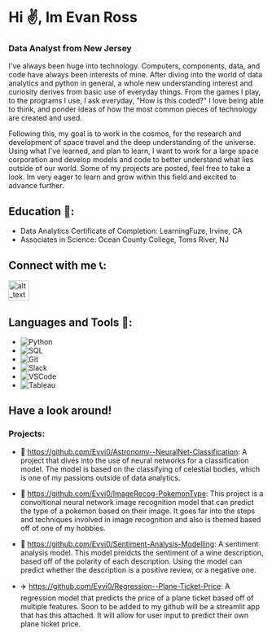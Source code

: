# Hi ✌️, Im Evan Ross
### Data Analyst from New Jersey
I've always been huge into technology. Computers, components, data, and code have always been interests of mine. After diving into the world of data analytics and python in general, a whole new understanding interest and curiosity derives from basic use of everyday things. From the games I play, to the programs I use, I ask everyday, "How is this coded?" I love being able to think, and ponder ideas of how the most common pieces of technology are created and used. 

Following this, my goal is to work in the cosmos, for the research and development of space travel and the deep understanding of the universe. Using what I've learned, and plan to learn, I want to work for a large space corporation and develop models and code to better understand what lies outside of our world. Some of my projects are posted, feel free to take a look. Im very eager to learn and grow within this field and excited to advance further.

## Education 📜:
- Data Analytics Certificate of Completion: LearningFuze, Irvine, CA
- Associates in Science: Ocean County College, Toms River, NJ

## Connect with me 📞:
[<img alt="alt_text" width="40px" src="https://upload.wikimedia.org/wikipedia/commons/c/ca/LinkedIn_logo_initials.png">](https://www.linkedin.com/in/evan-ross2003/)

## Languages and Tools 🔨:
- ![Python](https://img.shields.io/badge/-Python-blue?logo=python&logoColor=white)
- ![SQL](https://img.shields.io/badge/-SQL-003B57?logo=microsoftsqlserver&logoColor=white)
- ![Git](https://img.shields.io/badge/-Git-F05032?logo=git&logoColor=white)
- ![Slack](https://img.shields.io/badge/-Slack-4A154B?logo=slack&logoColor=white)
- ![VSCode](https://img.shields.io/badge/-VSCode-007ACC?logo=visualstudiocode&logoColor=white)
- ![Tableau](https://img.shields.io/badge/-Tableau-E97627?logo=tableau&logoColor=white)
    
## Have a look around! 
### Projects:
- 🌌 https://github.com/Evvi0/Astronomy--NeuralNet-Classification: A project that dives into the use of neural networks for a classification model. The model is based on the classifying of celestial bodies, which is one of my passions outside of data analytics.

- 👻 https://github.com/Evvi0/ImageRecog-PokemonType: This project is a convoltional neural network image recognition model that can predict the type of a pokemon based on their image. It goes far into the steps and techniques involved in image recognition and also is themed based off of one of my hobbies.

- 🍷  https://github.com/Evvi0/Sentiment-Analysis-Modelling: A sentiment analysis model. This model preidcts the sentiment of a wine description, based off of the polarity of each description. Using the model can predict whether the description is a positive review, or a negative one.

- ✈️ https://github.com/Evvi0/Regression--Plane-Ticket-Price: A regression model that predicts the price of a plane ticket based off of multiple features. Soon to be added to my github will be a streamlit app that has this attached. It will allow for user input to predict their own plane ticket price.






